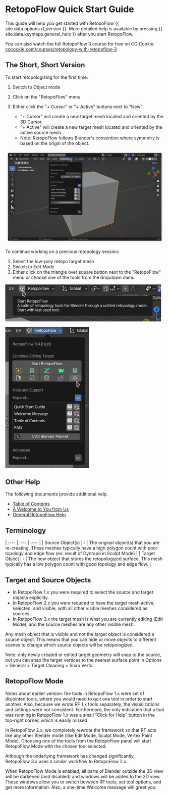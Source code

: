 # RetopoFlow Quick Start Guide

This guide will help you get started with RetopoFlow {{ site.data.options.rf_version }}. More detailed help is available by pressing {{ site.data.keymaps.general_help }} after you start RetopoFlow. 

You can also watch the full RetopoFlow 3 course for free on CG Cookie: 
[cgcookie.com/courses/retopology-with-retopoflow-3](https://cgcookie.com/courses/retopology-with-retopoflow-3)

## The Short, Short Version

To start retopologizing for the first time:

1. Switch to Object mode
2. Click on the "RetopoFlow" menu
3. Either click the "+ Cursor" or "+ Active" buttons next to "New"

    - "+ Cursor" will create a new target mesh located and oriented by the 3D Cursor.
    - "+ Active" will create a new target mesh located and oriented by the active source mesh.
    - Note: RetopoFlow follows Blender's convention where symmetry is based on the origin of the object.

![](start_rf_create_new_target.png)



To continue working on a previous retopology session:

1. Select the low-poly retopo target mesh
2. Switch to Edit Mode
3. Either click on the triangle over square button next to the "RetopoFlow" menu or choose one of the tools from the dropdown menu

![](start_rf_quickstart.png)

![](start_rf_tool.png)


## Other Help

The following documents provide additional help.

- [Table of Contents](table_of_contents.md)
- [A Welcome to You from Us](welcome.md)
- [General RetopoFlow Help](general.md)


## Terminology


| :--- | :--- | :--- |
| Source Object(s) | : | The original object(s) that you are re-creating.  These meshes typically have a high polygon count with poor topology and edge flow (ex: result of Dyntopo in Sculpt Mode) |
| Target Object    | : | The new object that stores the retopologized surface.  This mesh typically has a low polygon count with good topology and edge flow. |


## Target and Source Objects

- In RetopoFlow&nbsp;1.x you were required to select the source and target objects explicitly.
- In RetopoFlow&nbsp;2.x you were required to have the target mesh active, selected, and visible, with all other visible meshes considered as sources.
- In RetopoFlow&nbsp;3.x the target mesh is what you are currently editing (Edit Mode), and the source meshes are any other visible mesh.

Any mesh object that is visible and not the target object is considered a source object.
This means that you can hide or move objects to different scenes to change which source objects will be retopologized.

Note: only newly created or edited target geometry will snap to the source, but you can snap the target vertices to the nearest surface point in Options > General > Target Cleaning > Snap Verts.


## RetopoFlow Mode

Notes about earlier version: the tools in RetopoFlow&nbsp;1.x were set of disjointed tools, where you would need to quit one tool in order to start another.
Also, because we wrote RF&nbsp;1.x tools separately, the visualizations and settings were not consistent.
Furthermore, the only indication that a tool was running in RetopoFlow&nbsp;1.x was a small "Click for Help" button in the top-right corner, which is easily missed.

In RetopoFlow&nbsp;2.x, we completely rewrote the framework so that RF acts like any other Blender mode (like Edit Mode, Sculpt Mode, Vertex Paint Mode).
Choosing one of the tools from the RetopoFlow panel will start RetopoFlow Mode with the chosen tool selected.

Although the underlying framework has changed significantly, RetopoFlow&nbsp;3.x uses a similar workflow to RetopoFlow&nbsp;2.x.

When RetopoFlow Mode is enabled, all parts of Blender outside the 3D view will be darkened (and disabled) and windows will be added to the 3D view.
These windows allow you to switch between RF tools, set tool options, and get more information.
Also, a one-time Welcome message will greet you.

